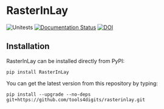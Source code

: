 # RasterInLay
![Unitests](https://github.com/tools4digits/rasterinlay/workflows/Unitests/badge.svg?branch=master)
[![Documentation Status](https://readthedocs.org/projects/rasterinlay/badge/?version=latest)](https://rasterinlay.readthedocs.io/en/latest/?badge=latest)
[![DOI](https://zenodo.org/badge/DOI/10.5281/zenodo.4448126.svg)](https://doi.org/10.5281/zenodo.4448126)



## Installation

RasterInLay can be installed directly from PyPI:

    pip install RasterInLay
    
You can get the latest version from this repository by typing:

    pip install --upgrade --no-deps git+https://github.com/tools4digits/rasterinlay.git
